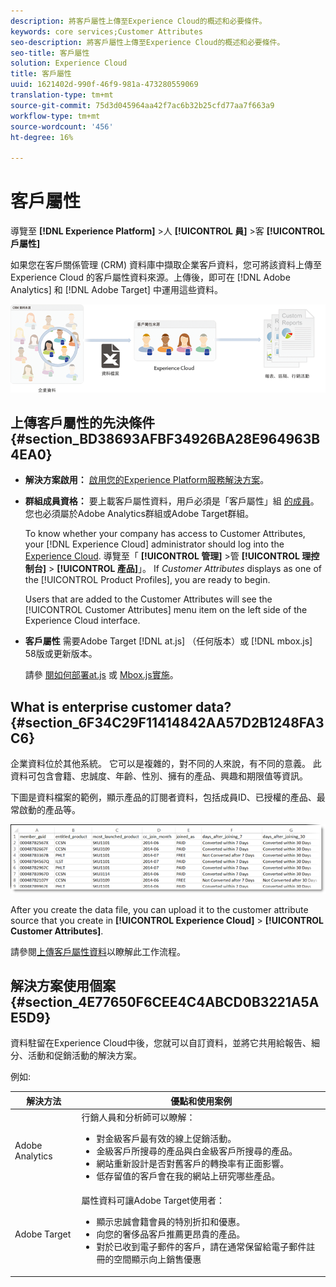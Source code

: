 ```yaml
---
description: 將客戶屬性上傳至Experience Cloud的概述和必要條件。
keywords: core services;Customer Attributes
seo-description: 將客戶屬性上傳至Experience Cloud的概述和必要條件。
seo-title: 客戶屬性
solution: Experience Cloud
title: 客戶屬性
uuid: 1621402d-990f-46f9-981a-473280559069
translation-type: tm+mt
source-git-commit: 75d3d045964aa42f7ac6b32b25cfd77aa7f663a9
workflow-type: tm+mt
source-wordcount: '456'
ht-degree: 16%

---
```



# 客戶屬性

導覽至 **[!DNL Experience Platform]** >人 **[!UICONTROL 員]** >客 **[!UICONTROL 戶屬性]**

如果您在客戶關係管理 (CRM) 資料庫中擷取企業客戶資料，您可將該資料上傳至 Experience Cloud 的客戶屬性資料來源。上傳後，即可在 [!DNL Adobe Analytics] 和 [!DNL Adobe Target] 中運用這些資料。

![](assets/custom_reports.png)

## 上傳客戶屬性的先決條件 {#section_BD38693AFBF34926BA28E964963B4EA0}

* **解決方案啟用：** [啟用您的Experience Platform服務解決方案](../core-services/core-services.md#concept_07ED1D5C64234E77976E6D572E78FB9C)。

* **群組成員資格：** 要上載客戶屬性資料，用戶必須是「客戶屬性」組 [的成員](../admin-getting-started/admin-getting-started.md#task_3295A85536BF48899A1AB40D207E77E9)。 您也必須屬於Adobe Analytics群組或Adobe Target群組。

   To know whether your company has access to Customer Attributes, your [!DNL Experience Cloud] administrator should log into the [Experience Cloud](https://experience.adobe.com). 導覽至「 **[!UICONTROL 管理]** >管 **[!UICONTROL 理控制台]** > **[!UICONTROL 產品]**」。 If *Customer Attributes* displays as one of the [!UICONTROL Product Profiles], you are ready to begin.

   Users that are added to the Customer Attributes will see the [!UICONTROL Customer Attributes] menu item on the left side of the Experience Cloud interface.

* **客戶屬性** 需要Adobe Target [!DNL at.js] （任何版本）或 [!DNL mbox.js] 58版或更新版本。

   請參 [閱如何部署at.js](https://docs.adobe.com/content/help/en/target/using/implement-target/client-side/deploy-at-js/how-to-deployatjs.html) 或 [Mbox.js實施](https://docs.adobe.com/content/help/zh-Hant/target/using/implement-target/client-side/mbox-implement/mbox-download.html)。

## What is enterprise customer data? {#section_6F34C29F11414842AA57D2B1248FA3C6}

企業資料位於其他系統。 它可以是複雜的，對不同的人來說，有不同的意義。 此資料可包含會籍、忠誠度、年齡、性別、擁有的產品、興趣和期限值等資訊。

下圖是資料檔案的範例，顯示產品的訂閱者資料，包括成員ID、已授權的產品、最常啟動的產品等。

![](assets/01_crs_usecase.png)

After you create the data file, you can upload it to the customer attribute source that you create in **[!UICONTROL Experience Cloud]** > **[!UICONTROL Customer Attributes]**.

請參閱[上傳客戶屬性資料](../attributes/t-crs-usecase.md#task_BCC327B2A0EF4A1BBB2934013AB92B78)以瞭解此工作流程。

## 解決方案使用個案 {#section_4E77650F6CEE4C4ABCD0B3221A5AE5D9}

資料駐留在Experience Cloud中後，您就可以自訂資料，並將它共用給報告、細分、活動和促銷活動的解決方案。

例如:

| 解決方法 | 優點和使用案例 |
|--- |--- |
| Adobe Analytics  | 行銷人員和分析師可以瞭解：<ul><li>對金級客戶最有效的線上促銷活動。</li><li>金級客戶所搜尋的產品與白金級客戶所搜尋的產品。</li><li>網站重新設計是否對舊客戶的轉換率有正面影響。</li><li>低存留值的客戶會在我的網站上研究哪些產品。</li></ul> |
| Adobe Target | 屬性資料可讓Adobe Target使用者：<ul><li>顯示忠誠會籍會員的特別折扣和優惠。</li><li>向您的奢侈品客戶推薦更昂貴的產品。</li><li>對於已收到電子郵件的客戶，請在通常保留給電子郵件註冊的空間顯示向上銷售優惠</li></ul> |
